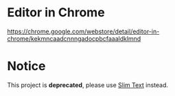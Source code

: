 # Editor in Chrome

https://chrome.google.com/webstore/detail/editor-in-chrome/kekmncaadcnnngadocpbcfaaaldklmnd

# Notice

This project is **deprecated**, please use [Slim Text](http://slimtext.org) instead.
